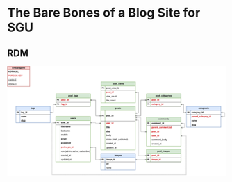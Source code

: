 # The Bare Bones of a Blog Site for SGU

## RDM
![](https://raw.githubusercontent.com/ttasc/sgublogsite/master/assets/rdm.png)
